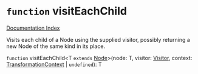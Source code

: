 # `function` visitEachChild

[Documentation Index](../README.md)

Visits each child of a Node using the supplied visitor, possibly returning a new Node of the same kind in its place.

`function` visitEachChild\<T `extends` [Node](../interface.Node/README.md)>(node: T, visitor: [Visitor](../type.Visitor/README.md), context: [TransformationContext](../interface.TransformationContext/README.md) | `undefined`): T